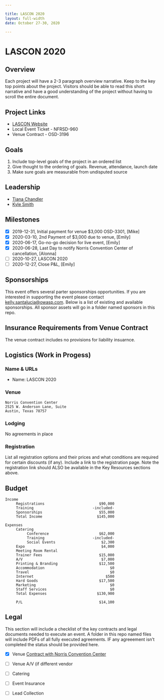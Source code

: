 ```yaml
---

title: LASCON 2020
layout: full-width
date: October 27-30, 2020

---
```

# LASCON 2020

## Overview

Each project will have a 2-3 paragraph overview narrative. Keep to the key top points about the project. Visitors should be able to read this short narrative and have a good understanding of the project without having to scroll the entire document.

## Project Links

- [LASCON Website](https://lascon.org/)
- Local Event Ticket - NFRSD-960
- Venue Contract - OSD-3196

## Goals

1. Include top-level goals of the project in an ordered list
2. Give thought to the ordering of goals. Revenue, attendance, launch date
3. Make sure goals are measurable from undisputed source

## Leadership

* [Tiana Chandler](mailto:tiana.chandler@owasp.org?subject=LASCON%20Project)
* [Kyle Smith](mailto:kyle.smith@owasp.org?subject=LASCON%20Project)

## Milestones

* [x] 2019-12-31, Initial payment for venue $3,000 OSD-3301, [Mike]
* [X] 2020-03-10, 2nd Payment of $3,000 due to venue, [Emily]
* [x] 2020-06-17, Go-no-go decision for live event, [Emily]
* [x] 2020-06-28, Last Day to notify Norris Convention Center of cancellation, [Alonna]
* [ ] 2020-10-27, LASCON 2020
* [ ] 2020-12-27, Close P&L, [Emily]

## Sponsorships

This event offers several parter sponsorships opportunities.  If you are interested in supporting the event please contact [kelly.santalucia@owasp.com](mailto:kelly.santalucai@owasp.com). Below is a list of existing and available sponsorships. All sponsor assets will go in a folder named sponsors in this repo. 


## Insurance Requirements from Venue Contract
The venue contract includes no provisions for liability insuarnce.

## Logistics  (Work in Progess)

### Name & URLs

* Name: LASCON 2020

### Venue

```
Norris Convention Center
2525 W. Anderson Lane, Suite
Austin, Texas 78757
```

### Lodging 

No agreements in place

### Registration 

List all registration options and their prices and what conditions are required for certain discounts (if any). Include a link to the registration page. Note the registration link should ALSO be available in the Key Resources sections above.

## Budget

```
Income                                            
     Registrations                         $90,000
     Training                           -included-
     Sponsorships                          $55,000
     Total Income                         $145,000
                                                  
Expenses                                          
     Catering                                     
          Conference                       $62,000
          Training                      -included-
          Social Events                     $2,300
     Expo                                   $4,000
     Meeting Room Rental                          
     Trainer Fees                          $15,000
     A/V                                    $7,000
     Printing & Branding                   $12,500
     Accommodation                              $0
     Travel                                     $0
     Internet                                 $500
     Hard Goods                            $17,500
     Marketing                                  $0
     Staff Services                             $0
     Total Expenses                       $130,900
                                                  
     P/L                                   $14,100
```

## Legal

This section will include a checklist of the key contracts and legal documents needed to execute an event. A folder in this repo named files will include PDFs of all fully executed agreements. IF any agreeement isn’t completed the status should be provided here.

* [x] Venue [Contract with Norris Convention Center](/www-staff/files/COUNTERSIGNED_Norris-2020-LASCON.pdf)
* [ ] Venue A/V (if different vendor
* [ ] Catering
* [ ] Event Insurance 
* [ ] Lead Collection 


